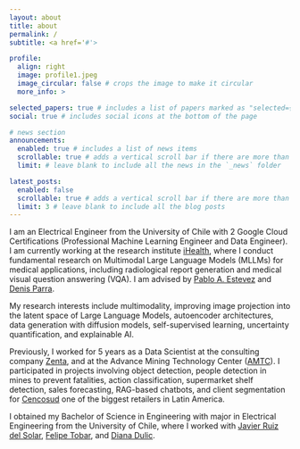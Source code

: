 ```yaml
---
layout: about
title: about
permalink: /
subtitle: <a href='#'>

profile:
  align: right
  image: profile1.jpeg
  image_circular: false # crops the image to make it circular
  more_info: >

selected_papers: true # includes a list of papers marked as "selected={true}"
social: true # includes social icons at the bottom of the page

# news section
announcements:
  enabled: true # includes a list of news items
  scrollable: true # adds a vertical scroll bar if there are more than 3 news items
  limit: # leave blank to include all the news in the `_news` folder

latest_posts:
  enabled: false
  scrollable: true # adds a vertical scroll bar if there are more than 3 new posts items
  limit: 3 # leave blank to include all the blog posts
---
```


I am an Electrical Engineer from the University of Chile with 2 Google Cloud Certifications (Professional Machine Learning Engineer and Data Engineer). I am currently working at the research institute [iHealth](https://i-health.cl/), where I conduct fundamental research on Multimodal Large Language Models (MLLMs) for medical applications, including radiological report generation and medical visual question answering (VQA). I am advised by [Pablo A. Estevez](https://scholar.google.com/citations?user=SM1ghUEAAAAJ&hl=en) and [Denis Parra](https://scholar.google.com/citations?user=aQ9TkcIAAAAJ&hl=en).

My research interests include multimodality, improving image projection into the latent space of Large Language Models, autoencoder architectures, data generation with diffusion models, self-supervised learning, uncertainty quantification, and explainable AI.

Previously, I worked for 5 years as a Data Scientist at the consulting company [Zenta](https://zentagroup.com/), and at the Advance Mining Technology Center ([AMTC](https://www.amtc.cl)). I participated in projects involving object detection, people detection in mines to prevent fatalities, action classification, supermarket shelf detection, sales forecasting, RAG-based chatbots, and client segmentation for [Cencosud](https://www.cencosud.com/en) one of the biggest retailers in Latin America.

I obtained my Bachelor of Science in Engineering with major in Electrical Engineering from the University of Chile, where I worked with [Javier Ruiz del Solar](https://scholar.google.com/citations?user=U0XHBs8AAAAJ&hl=en), [Felipe Tobar](https://scholar.google.com/citations?user=5XHRNwYAAAAJ&hl=en), and [Diana Dulic](https://scholar.google.com/citations?user=6PJLDzkAAAAJ&hl=en).
